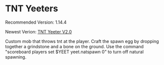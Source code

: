 # TNT Yeeters
Recommended Version: 1.14.4

Newest Verion: [TNT Yeeter V2.0](https://github.com/WaifuBeforeLaifu/Datapacks/raw/master/TNT%20Yeeters/TNT%20Yeeter%20V2.0.zip)

Custom mob that throws tnt at the player. Craft the spawn egg by dropping together a grindstone and a bone on the ground. Use the command "scoreboard players set $YEET yeet.natspawn 0" to turn off natural spawning.
